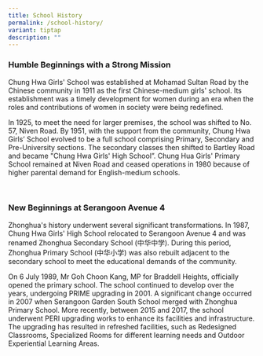 ```yaml
---
title: School History
permalink: /school-history/
variant: tiptap
description: ""
---
```

<h3><strong>Humble Beginnings with a Strong Mission</strong></h3>
<p>Chung Hwa Girls' School was established at Mohamad Sultan Road by the
Chinese community in 1911 as the first Chinese-medium girls' school. Its
establishment was a timely development for women during an era when the
roles and contributions of women in society were being redefined.</p>
<p>In 1925, to meet the need for larger premises, the school was shifted
to No. 57, Niven Road. By 1951, with the support from the community, Chung
Hwa Girls’ School evolved to be a full school comprising Primary, Secondary
and Pre-University sections. The secondary classes then shifted to Bartley
Road and became "Chung Hwa Girls' High School”. Chung Hua Girls' Primary
School remained at Niven Road and ceased operations in 1980 because of
higher parental demand for English-medium schools.</p>
<p><strong>&nbsp;</strong>
</p>
<h3><strong>New Beginnings at Serangoon Avenue 4</strong></h3>
<p>Zhonghua's history underwent several significant transformations. In 1987,
Chung Hwa Girls' High School relocated to Serangoon Avenue 4 and was renamed
Zhonghua Secondary School (中华中学). During this period, Zhonghua Primary
School (中华小学) was also rebuilt adjacent to the secondary school to meet
the educational demands of the community.</p>
<p>On 6 July 1989, Mr Goh Choon Kang, MP for Braddell Heights, officially
opened the primary school. The school continued to develop over the years,
undergoing PRIME upgrading in 2001. A significant change occurred in 2007
when Serangoon Garden South School merged with Zhonghua Primary School.
More recently, between 2015 and 2017, the school underwent PERI upgrading
works to enhance its facilities and infrastructure. The upgrading has resulted
in refreshed facilities, such as Redesigned Classrooms, Specialized Rooms
for different learning needs and Outdoor Experiential Learning Areas. &nbsp;</p>